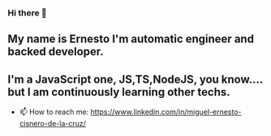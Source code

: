 ### Hi there 👋

## My name is Ernesto I'm automatic engineer and backed developer.
## I'm a JavaScript one, JS,TS,NodeJS, you know.... but I am continuously learning other techs.

- 📫 How to reach me: https://www.linkedin.com/in/miguel-ernesto-cisnero-de-la-cruz/

<!--
**ErnestoCisnero/ErnestoCisnero** is a ✨ _special_ ✨ repository because its `README.md` (this file) appears on your GitHub profile.

Here are some ideas to get you started:

- 🔭 I’m currently working on ...
- 🌱 I’m currently learning ...
- 👯 I’m looking to collaborate on ...
- 🤔 I’m looking for help with ...
- 💬 Ask me about ...
- 📫 How to reach me: ...
- 😄 Pronouns: ...
- ⚡ Fun fact: ...
-->
